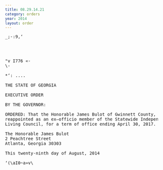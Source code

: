 ```yaml
---
title: 08.29.14.21
category: orders
year: 2014
layout: order
---
```


<pre>_;-:9,‘

  
 

"v I776 «-
\-

*‘: ....

THE STATE OF GEORGIA

EXECUTIVE ORDER

BY THE GOVERNOR:

ORDERED: That the Honorable James Bulot of Gwinnett County, Georgia, is
reappointed as an ex—officio member of the Statewide Independent
Living Council, for a term of office ending April 30, 2017.

The Honorable James Bulot
2 Peachtree Street
Atlanta, Georgia 30303

This twenty-ninth day of August, 2014

‘(\aI0~a»v\<J:')¢aL

GOVERNOR

</pre>
